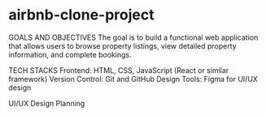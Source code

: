 # airbnb-clone-project
  GOALS AND OBJECTIVES
 The goal is to build a functional web application that allows users to browse property listings, view detailed property information, and complete bookings. 
 
 TECH STACKS
Frontend: HTML, CSS, JavaScript (React or similar framework)
Version Control: Git and GitHub
Design Tools: Figma for UI/UX design

UI/UX Design Planning
